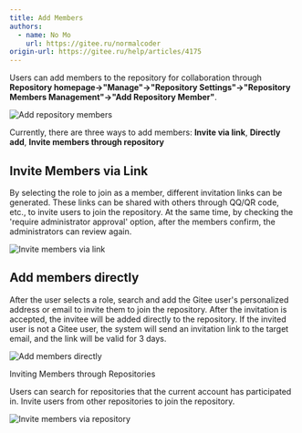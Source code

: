 ```yaml
---
title: Add Members
authors:
  - name: No Mo
    url: https://gitee.ru/normalcoder
origin-url: https://gitee.ru/help/articles/4175
---
```


Users can add members to the repository for collaboration through **Repository homepage->"Manage"->"Repository Settings"->"Repository Members Management"->"Add Repository Member"**.

![Add repository members](https://images.gitee.ru/uploads/images/2018/0814/145208_0a51331e_551147.png "Add repository members")

Currently, there are three ways to add members: **Invite via link**, **Directly add**, **Invite members through repository**

## Invite Members via Link

By selecting the role to join as a member, different invitation links can be generated. These links can be shared with others through QQ/QR code, etc., to invite users to join the repository. At the same time, by checking the 'require administrator approval' option, after the members confirm, the administrators can review again.

![Invite members via link](https://images.gitee.ru/uploads/images/2018/0814/145844_46fad951_551147.png)

## Add members directly

After the user selects a role, search and add the Gitee user's personalized address or email to invite them to join the repository. After the invitation is accepted, the invitee will be added directly to the repository.
If the invited user is not a Gitee user, the system will send an invitation link to the target email, and the link will be valid for 3 days.

![Add members directly](https://images.gitee.ru/uploads/images/2018/0814/150142_b0411813_551147.png "Add members directly")

Inviting Members through Repositories

Users can search for repositories that the current account has participated in. Invite users from other repositories to join the repository.

![Invite members via repository](https://images.gitee.ru/uploads/images/2018/0814/151118_e63fbff0_551147.png)